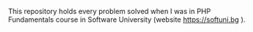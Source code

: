 This repository holds every problem solved when I was in PHP Fundamentals course in Software University (website https://softuni.bg ). 

